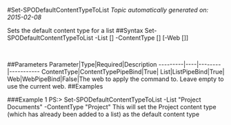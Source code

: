 #Set-SPODefaultContentTypeToList
*Topic automatically generated on: 2015-02-08*

Sets the default content type for a list
##Syntax
    Set-SPODefaultContentTypeToList -List [<ListPipeBind>] -ContentType [<ContentTypePipeBind>] [-Web [<WebPipeBind>]]

&nbsp;

##Parameters
Parameter|Type|Required|Description
---------|----|--------|-----------
ContentType|ContentTypePipeBind|True|
List|ListPipeBind|True|
Web|WebPipeBind|False|The web to apply the command to. Leave empty to use the current web.
##Examples

###Example 1
    PS:> Set-SPODefaultContentTypeToList -List "Project Documents" -ContentType "Project"
This will set the Project content type (which has already been added to a list) as the default content type

